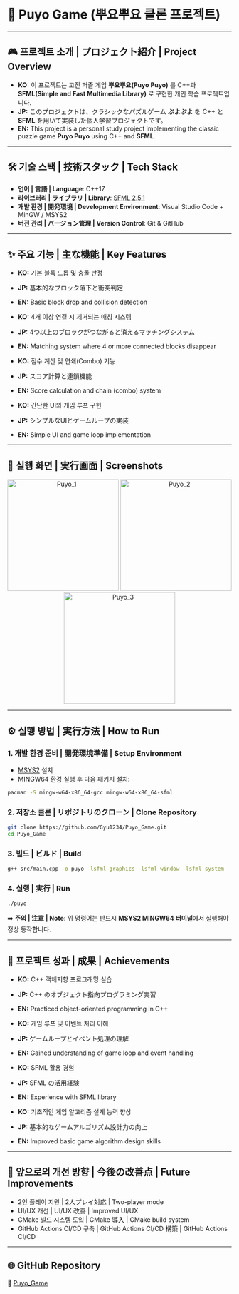 # 📌 Puyo Game (뿌요뿌요 클론 프로젝트)

---

## 🎮 프로젝트 소개 | プロジェクト紹介 | Project Overview

* **KO:** 이 프로젝트는 고전 퍼즐 게임 **뿌요뿌요(Puyo Puyo)** 를 C++과 **SFML(Simple and Fast Multimedia Library)** 로 구현한 개인 학습 프로젝트입니다.
* **JP:** このプロジェクトは、クラシックなパズルゲーム **ぷよぷよ** を C++ と **SFML** を用いて実装した個人学習プロジェクトです。
* **EN:** This project is a personal study project implementing the classic puzzle game **Puyo Puyo** using C++ and **SFML**.

---

## 🛠 기술 스택 | 技術スタック | Tech Stack

* **언어 | 言語 | Language**: C++17
* **라이브러리 | ライブラリ | Library**: [SFML 2.5.1](https://www.sfml-dev.org/)
* **개발 환경 | 開発環境 | Development Environment**: Visual Studio Code + MinGW / MSYS2
* **버전 관리 | バージョン管理 | Version Control**: Git & GitHub

---

## ✨ 주요 기능 | 主な機能 | Key Features

* **KO:** 기본 블록 드롭 및 충돌 판정

* **JP:** 基本的なブロック落下と衝突判定

* **EN:** Basic block drop and collision detection

* **KO:** 4개 이상 연결 시 제거되는 매칭 시스템

* **JP:** 4つ以上のブロックがつながると消えるマッチングシステム

* **EN:** Matching system where 4 or more connected blocks disappear

* **KO:** 점수 계산 및 연쇄(Combo) 기능

* **JP:** スコア計算と連鎖機能

* **EN:** Score calculation and chain (combo) system

* **KO:** 간단한 UI와 게임 루프 구현

* **JP:** シンプルなUIとゲームループの実装

* **EN:** Simple UI and game loop implementation

---

## 📸 실행 화면 | 実行画面 | Screenshots

<p align="center">
  <img src="https://github.com/user-attachments/assets/eb9e5d27-ba6b-4b6f-b54b-8f65ef26b0be" alt="Puyo_1" width="250"/>
  <img src="https://github.com/user-attachments/assets/ef145c17-77e8-4993-8922-cc534a29acc1" alt="Puyo_2" width="250"/>
  <img src="https://github.com/user-attachments/assets/8f761123-c736-4909-8f34-50b49eb2e386" alt="Puyo_3" width="250"/>
</p>

---

## ⚙️ 실행 방법 | 実行方法 | How to Run

### 1. 개발 환경 준비 | 開発環境準備 | Setup Environment

* [MSYS2](https://www.msys2.org/) 설치
* MINGW64 환경 실행 후 다음 패키지 설치:

```bash
pacman -S mingw-w64-x86_64-gcc mingw-w64-x86_64-sfml
```

### 2. 저장소 클론 | リポジトリのクローン | Clone Repository

```bash
git clone https://github.com/Gyu1234/Puyo_Game.git
cd Puyo_Game
```

### 3. 빌드 | ビルド | Build

```bash
g++ src/main.cpp -o puyo -lsfml-graphics -lsfml-window -lsfml-system
```

### 4. 실행 | 実行 | Run

```bash
./puyo
```

➡️ **주의 | 注意 | Note**: 위 명령어는 반드시 **MSYS2 MINGW64 터미널**에서 실행해야 정상 동작합니다.

---

## 🚀 프로젝트 성과 | 成果 | Achievements

* **KO:** C++ 객체지향 프로그래밍 실습

* **JP:** C++ のオブジェクト指向プログラミング実習

* **EN:** Practiced object-oriented programming in C++

* **KO:** 게임 루프 및 이벤트 처리 이해

* **JP:** ゲームループとイベント処理の理解

* **EN:** Gained understanding of game loop and event handling

* **KO:** SFML 활용 경험

* **JP:** SFML の活用経験

* **EN:** Experience with SFML library

* **KO:** 기초적인 게임 알고리즘 설계 능력 향상

* **JP:** 基本的なゲームアルゴリズム設計力の向上

* **EN:** Improved basic game algorithm design skills

---

## 📖 앞으로의 개선 방향 | 今後の改善点 | Future Improvements

* 2인 플레이 지원 | 2人プレイ対応 | Two-player mode
* UI/UX 개선 | UI/UX 改善 | Improved UI/UX
* CMake 빌드 시스템 도입 | CMake 導入 | CMake build system
* GitHub Actions CI/CD 구축 | GitHub Actions CI/CD 構築 | GitHub Actions CI/CD

---

## 🌐 GitHub Repository

🔗 [Puyo\_Game](https://github.com/Gyu1234/Puyo_Game)
